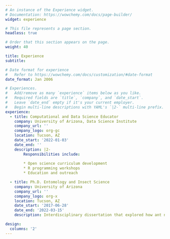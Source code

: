 ```yaml
---
# An instance of the Experience widget.
# Documentation: https://wowchemy.com/docs/page-builder/
widget: experience

# This file represents a page section.
headless: true

# Order that this section appears on the page.
weight: 40

title: Experience
subtitle:

# Date format for experience
#   Refer to https://wowchemy.com/docs/customization/#date-format
date_format: Jan 2006

# Experiences.
#   Add/remove as many `experience` items below as you like.
#   Required fields are `title`, `company`, and `date_start`.
#   Leave `date_end` empty if it's your current employer.
#   Begin multi-line descriptions with YAML's `|2-` multi-line prefix.
experience:
  - title: Computational and Data Science Educator
    company: University of Arizona, Data Science Institute
    company_url: ''
    company_logo: org-gc
    location: Tucson, AZ
    date_start: '2022-01-03'
    date_end: ''
    description: |2-
        Responsibilities include:
        
        * Open science curriculum development
        * R programming workshops
        * Education and outreach

  - title: Ph.D. Entomology and Insect Science
    company: University of Arizona
    company_url: ''
    company_logo: org-x
    location: Tucson, AZ
    date_start: '2017-06-28'
    date_end: '2022-03-15'
    description: Interdisciplinary dissertation that explored how ant nest shapes affect their behavior.  

design:
  columns: '2'
---
```


